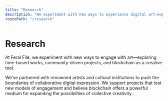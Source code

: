 ```yaml
---
title: "Research"
description: "We experiment with new ways to experience digital art—exploring time-based works, community-driven projects, and blockchain as a creative tool."
routePath: "/research"
---
```


# Research

At Feral File, we experiment with new ways to engage with art—exploring time-based works, community-driven projects, and blockchain as a creative tool.

We’ve partnered with renowned artists and cultural institutions to push the boundaries of collaborative digital expression. We support projects that test new models of engagement and believe blockchain offers a powerful medium for expanding the possibilities of collective creativity.
